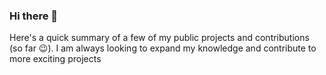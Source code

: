 ### Hi there 👋

Here's a quick summary of a few of my public projects and contributions (so far 😉). I am always looking to expand my knowledge and contribute to more exciting projects
